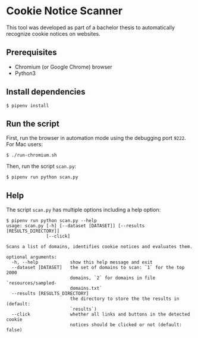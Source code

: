 # Cookie Notice Scanner

This tool was developed as part of a bachelor thesis to automatically recognize cookie notices on websites.


## Prerequisites

- Chromium (or Google Chrome) browser
- Python3


## Install dependencies

```
$ pipenv install
```


## Run the script

First, run the browser in automation mode using the debugging port `9222`. For Mac users:

```
$ ./run-chromium.sh
```

Then, run the script `scan.py`:

```
$ pipenv run python scan.py
```


## Help

The script `scan.py` has multiple options including a help option:

```
$ pipenv run python scan.py --help
usage: scan.py [-h] [--dataset [DATASET]] [--results [RESULTS_DIRECTORY]]
               [--click]

Scans a list of domains, identifies cookie notices and evaluates them.

optional arguments:
  -h, --help            show this help message and exit
  --dataset [DATASET]   the set of domains to scan: `1` for the top 2000
                        domains, `2` for domains in file `resources/sampled-
                        domains.txt`
  --results [RESULTS_DIRECTORY]
                        the directory to store the the results in (default:
                        `results`)
  --click               whether all links and buttons in the detected cookie
                        notices should be clicked or not (default: false)
```
